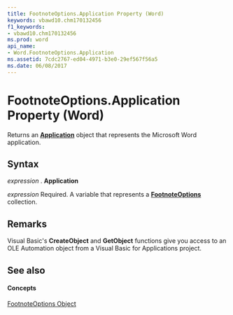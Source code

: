 ```yaml
---
title: FootnoteOptions.Application Property (Word)
keywords: vbawd10.chm170132456
f1_keywords:
- vbawd10.chm170132456
ms.prod: word
api_name:
- Word.FootnoteOptions.Application
ms.assetid: 7cdc2767-ed04-4971-b3e0-29ef567f56a5
ms.date: 06/08/2017
---
```



# FootnoteOptions.Application Property (Word)

Returns an **[Application](application-object-word.md)** object that represents the Microsoft Word application.


## Syntax

 _expression_ . **Application**

 _expression_ Required. A variable that represents a **[FootnoteOptions](footnoteoptions-object-word.md)** collection.


## Remarks

Visual Basic's **CreateObject** and **GetObject** functions give you access to an OLE Automation object from a Visual Basic for Applications project.


## See also


#### Concepts


[FootnoteOptions Object](footnoteoptions-object-word.md)

